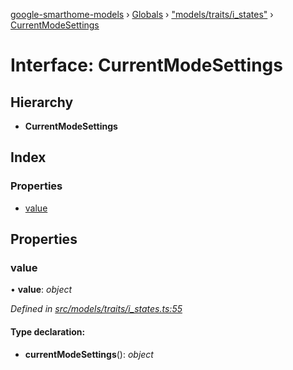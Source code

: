 [google-smarthome-models](../README.md) › [Globals](../globals.md) › ["models/traits/i_states"](../modules/_models_traits_i_states_.md) › [CurrentModeSettings](_models_traits_i_states_.currentmodesettings.md)

# Interface: CurrentModeSettings

## Hierarchy

* **CurrentModeSettings**

## Index

### Properties

* [value](_models_traits_i_states_.currentmodesettings.md#value)

## Properties

###  value

• **value**: *object*

*Defined in [src/models/traits/i_states.ts:55](https://github.com/galactic1969/google-smarthome-models/blob/633871f/src/models/traits/i_states.ts#L55)*

#### Type declaration:

* **currentModeSettings**(): *object*
